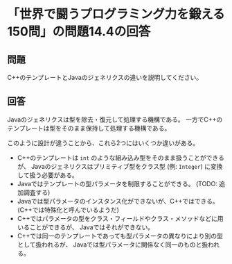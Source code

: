 # 「世界で闘うプログラミング力を鍛える150問」の問題14.4の回答

## 問題

C++のテンプレートとJavaのジェネリクスの違いを説明してください。

## 回答

Javaのジェネリクスは型を除去・復元して処理する機構である。
一方でC++のテンプレートは型をそのまま保持して処理する機構である。

このように設計が違うことから、これら2つにはいくつか違いがある。

* C++のテンプレートは `int` のような組み込み型をそのまま扱うことができるが、
  Javaのジェネリクスはプリミティブ型をクラス型 (例: `Integer`) に変換して扱う必要がある。
* Javaではテンプレートの型パラメータを制限することができる。
  (TODO: 追加調査する)
* Javaでは型パラメータのインスタンス化ができないが、C++ではできる。
  (C++では特殊化と呼んでいるようだ)
* C++ではパラメータの型をクラス・フィールドやクラス・メソッドなどに用いることができるが、
  Javaではそれができない。
* C++では同一のテンプレートであっても型パラメータの異なりにより別の型として扱われるが、
  Javaでは型パラメータに関係なく同一のものと扱われる。
